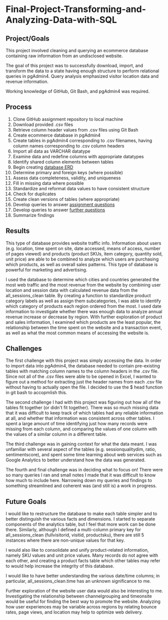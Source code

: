 # Final-Project-Transforming-and-Analyzing-Data-with-SQL

## Project/Goals

This project involved cleaning and querying an ecommerce database containing raw information from an undisclosed website.

The goal of this project was to successfully download, import, and transform the data to a state having enough structure to perform relational queries in pgAdmin4. Query analysis emphasized visitor location data and revenue information.

Working knowledge of GitHub, Git Bash, and pgAdmin4 was required.     

## Process

1. Clone GitHub assignment repository to local machine
2. Download provided .csv files
3. Retrieve column header values from .csv files using Git Bash
4. Create ecommerce database in pgAdmin4
5. Create tables in pgAdmin4 corresponding to .csv filenames, having column names corresponding to .csv column headers
6. Import all data as VARCHAR datatype
7. Examine data and redefine columns with appropriate datatypes
8. Identify shared column elements between tables
9. Begin creating [database ERD](https://miro.com/app/live-embed/uXjVM1hMeYQ=/?moveToViewport=-1436,211,4468,2018&embedId=281970049829) 
10. Determine primary and foreign keys (where possible)
11. Assess data completeness, validity, and uniqueness
12. Fill in missing data where possible
13. Standardize and reformat data values to have consistent structure
14. Check for duplicates
15. Create clean versions of tables (where appropriate)
16. Develop queries to answer [assignment questions](/starting_with_questions.md)
17. Develop queries to answer [further questions](/starting_with_data.md)
18. Summarize findings

## Results

This type of database provides website traffic info. Information about users (e.g. location, time spent on site, date accessed, means of access, number of pages viewed) and products (product SKUs, item category, quantity sold, unit price) are able to be combined to analyze which users are purchasing which products, as well as overall sales patterns. This type of database is powerful for marketing and advertising.

I used the database to determine which cities and countries generated the most web traffic and the most revenue from the website by combining user location and session data with calculated revenue data from the all_sessions_clean table. By creating a function to standardize product category labels as well as assign them subcategories, I was able to identify which category of products each region ordered from the most. I used date information to investigate whether there was enough data to analyze annual revenue increase or decrease by region. With further exploration of product and sales information, I examined which products are the least popular, the relationship between the time spent on the website and a transaction event, as well as what the most common means of accessing the website is. 


## Challenges 

The first challenge with this project was simply accessing the data. In order to import data into pgAdmin4, the database needed to contain pre-existing tables with matching column names to the column headers in the .csv file. Since not all of the .csv files were able to be opened in Excel, I wanted to figure out a method for extracting just the header names from each .csv file without having to actually open the file. I decided to use the $ head function in git bash to accopmlish this.

The second challenge I had with this project was figuring out how all of the tables fit together (or didn't fit together). There was so much missing data that it was difficult to keep track of which tables had any reliable information at all, and whether that information was consistent across other tables. I spent a large amount of time identifying just how many records were missing from each column, and comparing the values of one column with the values of a similar column in a different table.

The third challenge was in gaining context for what the data meant. I was unfamiliar with several aspect of the tables (e.g. sessionqualitydim, ratio, sentimentscore), and spent some time learning about web services such as Google Analytics to better understand how the data was generated.  

The fourth and final challenge was in deciding what to focus on! There were so many queries I ran and small notes I made that it was difficult to know how much to include here. Narrowing down my queries and findings to something streamlined and coherent was (and still is) a work in progress.

## Future Goals

I would like to restructure the database to make each table simpler and to better distinguish the various facts and dimensions. I started to separate components of the analytics table, but I feel that more work can be done there. Similarly, although I defined a multi-column primary key for all_sessions_clean (fullvisitorid, visitid, productsku), there are still 5 instances where there are non-unique values for that key.

I would also like to consolidate and unify product-related information, namely SKU values and unit price values. Many records do not agree with each other, and creating a product facts table which other tables may refer to would help increase the integrity of this database.

I would like to have better understanding the various date/time columns; in particular, all_sessions_clean.time has an unknown significance to me. 

Further exploration of the website user data would also be interesting to me. Investigating the relationship between channelgrouping and timeonsite would be useful for finding the best way to promote the website. Analyzing how user experiences may be variable across regions by relating bounce rates, page views, and location may help to optimize web delivery.
